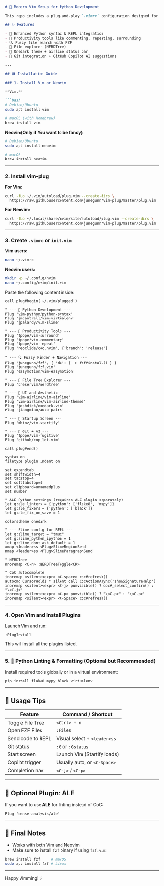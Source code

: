 ```markdown
# 🧠 Modern Vim Setup for Python Development

This repo includes a plug-and-play `.vimrc` configuration designed for Python development and productivity. It leverages **[vim-plug](https://github.com/junegunn/vim-plug)** to manage plugins and works on both **Vim** and **Neovim**.

## ✨ Features

- 🐍 Enhanced Python syntax & REPL integration
- 🚀 Productivity tools like commenting, repeating, surrounding
- 🔍 Fuzzy file search with FZF
- 📁 File explorer (NERDTree)
- 🎨 Onedark theme + airline status bar
- 🧠 Git integration + GitHub Copilot AI suggestions

---

## 🛠️ Installation Guide

### 1. Install Vim or Neovim

**Vim:**

```bash
# Debian/Ubuntu
sudo apt install vim

# macOS (with Homebrew)
brew install vim
```

**Neovim(Only if You want to be fancy):**

```bash
# Debian/Ubuntu
sudo apt install neovim

# macOS
brew install neovim
```

---

### 2. Install vim-plug

**For Vim:**

```bash
curl -fLo ~/.vim/autoload/plug.vim --create-dirs \
  https://raw.githubusercontent.com/junegunn/vim-plug/master/plug.vim
```

**For Neovim:**

```bash
curl -fLo ~/.local/share/nvim/site/autoload/plug.vim --create-dirs \
  https://raw.githubusercontent.com/junegunn/vim-plug/master/plug.vim
```

---

### 3. Create `.vimrc` or `init.vim`

**Vim users:**

```bash
nano ~/.vimrc
```

**Neovim users:**

```bash
mkdir -p ~/.config/nvim
nano ~/.config/nvim/init.vim
```

Paste the following content inside:

```vim
call plug#begin('~/.vim/plugged')

" --- 🐍 Python Development ---
Plug 'vim-python/python-syntax'
Plug 'jmcantrell/vim-virtualenv'
Plug 'jpalardy/vim-slime'

" --- 🚀 Productivity Tools ---
Plug 'tpope/vim-surround'
Plug 'tpope/vim-commentary'
Plug 'tpope/vim-repeat'
Plug 'neoclide/coc.nvim', {'branch': 'release'}

" --- 🔍 Fuzzy Finder + Navigation ---
Plug 'junegunn/fzf', { 'do': { -> fzf#install() } }
Plug 'junegunn/fzf.vim'
Plug 'easymotion/vim-easymotion'

" --- 📁 File Tree Explorer ---
Plug 'preservim/nerdtree'

" --- 🎨 UI and Aesthetic ---
Plug 'vim-airline/vim-airline'
Plug 'vim-airline/vim-airline-themes'
Plug 'joshdick/onedark.vim'
Plug 'jiangmiao/auto-pairs'

" --- 🏁 Startup Screen ---
Plug 'mhinz/vim-startify'

" --- 🧠 Git + AI ---
Plug 'tpope/vim-fugitive'
Plug 'github/copilot.vim'

call plug#end()

syntax on
filetype plugin indent on

set expandtab
set shiftwidth=4
set tabstop=4
set softtabstop=4
set clipboard=unnamedplus
set number

" ALE Python settings (requires ALE plugin separately)
let g:ale_linters = {'python': ['flake8', 'mypy']}
let g:ale_fixers = {'python': ['black']}
let g:ale_fix_on_save = 1

colorscheme onedark

" --- Slime config for REPL ---
let g:slime_target = "tmux"
let g:slime_python_ipython = 1
let g:slime_dont_ask_default = 1
xmap <leader>ss <Plug>SlimeRegionSend
nmap <leader>ss <Plug>SlimeParagraphSend

" NERDTree
nnoremap <C-n> :NERDTreeToggle<CR>

" CoC autocomplete
inoremap <silent><expr> <C-space> coc#refresh()
autocmd CursorHoldI * silent call CocActionAsync('showSignatureHelp')
inoremap <silent><expr> <C-j> pumvisible() ? coc#_select_confirm() : "\<C-j>"
inoremap <silent><expr> <C-p> pumvisible() ? "\<C-p>" : "\<C-p>"
inoremap <silent><expr> <C-Space> coc#refresh()
```

---

### 4. Open Vim and Install Plugins

Launch Vim and run:

```vim
:PlugInstall
```

This will install all the plugins listed.

---

### 5. 🧪 Python Linting & Formatting (Optional but Recommended)

Install required tools globally or in a virtual environment:

```bash
pip install flake8 mypy black virtualenv
```

---

## 🧠 Usage Tips

| Feature            | Command / Shortcut           |
| ------------------ | ---------------------------- |
| Toggle File Tree   | `<Ctrl> + n`                 |
| Open FZF Files     | `:Files`                     |
| Send code to REPL  | Visual select + `<leader>ss` |
| Git status         | `:G` or `:Gstatus`           |
| Start screen       | Launch Vim (Startify loads)  |
| Copilot trigger    | Usually auto, or `<C-Space>` |
| Completion nav     | `<C-j>` / `<C-p>`            |

---

## 🔌 Optional Plugin: ALE

If you want to use **ALE** for linting instead of CoC:

```vim
Plug 'dense-analysis/ale'
```

---

## 💬 Final Notes

- Works with both Vim and Neovim
- Make sure to install `fzf` binary if using `fzf.vim`:
  
```bash
brew install fzf     # macOS
sudo apt install fzf # Linux
```

---

Happy Vimming! ⚡
```
